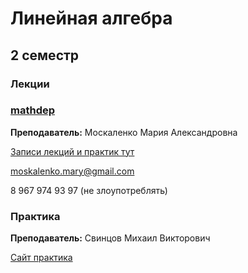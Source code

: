 # Линейная алгебра

## 2 семестр
### Лекции

### [mathdep](http://mathdep.ifmo.ru/mmtp/special_sections_lin_alg/)

**Преподаватель:** Москаленко Мария Александровна

[Записи лекций и практик тут](https://www.youtube.com/playlist?list=PLm7YiIPwt88CyDpHgmhO0gRNSGaHXne9J)

moskalenko.mary@gmail.com

8 967 974 93 97 (не злоупотреблять)

### Практика

**Преподаватель:** 	Свинцов Михаил Викторович  

[Сайт практика](https://sites.google.com/view/spring2021-info/)
